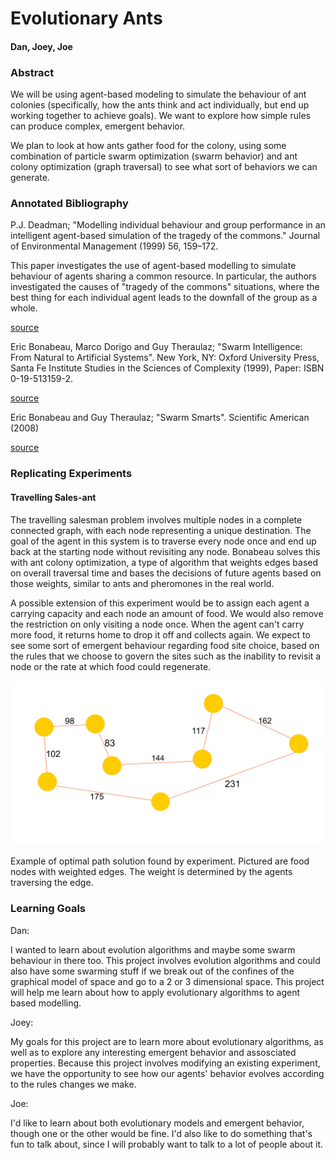 # Evolutionary Ants

#### Dan, Joey, Joe


### Abstract

We will be using agent-based modeling to simulate the behaviour of ant colonies (specifically, how the ants think and act individually, but end up working together to achieve goals). We want to explore how simple rules can produce complex, emergent behavior.

We plan to look at how ants gather food for the colony, using some combination of particle swarm optimization (swarm behavior) and ant colony optimization (graph traversal) to see what sort of behaviors we can generate.


### Annotated Bibliography

P.J. Deadman; "Modelling individual behaviour and group performance in an intelligent agent-based simulation of the tragedy of the commons." Journal of Environmental Management (1999) 56, 159–172.

This paper investigates the use of agent-based modelling to simulate behaviour of agents sharing a common resource. In particular, the authors investigated the causes of "tragedy of the commons" situations, where the best thing for each individual agent leads to the downfall of the group as a whole.

[source](http://www.sciencedirect.com/science/article/pii/S0301479799902724)

Eric Bonabeau, Marco Dorigo and Guy Theraulaz; "Swarm Intelligence: From Natural to Artificial Systems". New York, NY: Oxford University Press, Santa Fe Institute Studies in the Sciences of Complexity (1999), Paper: ISBN 0-19-513159-2.

[source](http://dlia.ir/Scientific/e_book/Science/Cybernetics/006285.pdf)

Eric Bonabeau and Guy Theraulaz; "Swarm Smarts". Scientific American (2008)

[source](https://svn-d1.mpi-inf.mpg.de/AG1/MultiCoreLab/papers/scientificamericanSwarmIntelligence.pdf)

### Replicating Experiments

#### Travelling Sales-ant

The travelling salesman problem involves multiple nodes in a complete connected graph, with each node representing a unique destination. The goal of the agent in this system is to traverse every node once and end up back at the starting node without revisiting any node. Bonabeau solves this with ant colony optimization, a type of algorithm that weights edges based on overall traversal time and bases the decisions of future agents based on  those weights, similar to ants and pheromones in the real world. 

A possible extension of this experiment would be to assign each agent a carrying capacity and each node an amount of food. We would also remove the restriction on only visiting a node once. When the agent can't carry more food, it returns home to drop it off and collects again. We expect to see some sort of emergent behaviour regarding food site choice, based on the rules that we choose to govern the sites such as the inability to revisit a node or the rate at which food could regenerate.

![example](example.png)

Example of optimal path solution found by experiment. Pictured are food nodes with weighted edges. The weight is determined by the agents traversing the edge.

### Learning Goals

Dan:

I wanted to learn about evolution algorithms and maybe some swarm behaviour in there too. This project involves evolution algorithms and could also have some swarming stuff if we break out of the confines of the graphical model of space and go to a 2 or 3 dimensional space. This project will help me learn about how to apply evolutionary algorithms to agent based modelling.

Joey:

My goals for this project are to learn more about evolutionary algorithms, as well as to explore any interesting emergent behavior and assosciated properties. Because this project involves modifying an existing experiment, we have the opportunity to see how our agents' behavior evolves according to the rules changes we make.

Joe:

I'd like to learn about both evolutionary models and emergent behavior, though one or the other would be fine. I'd also like to do something that's fun to talk about, since I will probably want to talk to a lot of people about it.
